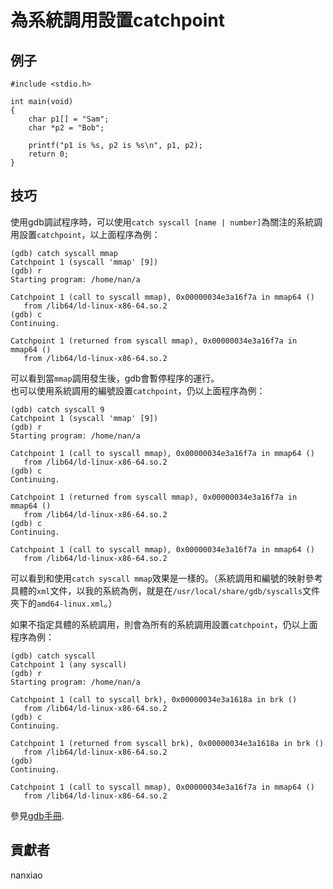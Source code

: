 # 為系統調用設置catchpoint
## 例子
	#include <stdio.h>

	int main(void)
	{
	    char p1[] = "Sam";
	    char *p2 = "Bob";
	
	    printf("p1 is %s, p2 is %s\n", p1, p2);
	    return 0;
	}



## 技巧
使用gdb調試程序時，可以使用`catch syscall [name | number]`為關注的系統調用設置`catchpoint`，以上面程序為例：  

	(gdb) catch syscall mmap
	Catchpoint 1 (syscall 'mmap' [9])
	(gdb) r
	Starting program: /home/nan/a
	
	Catchpoint 1 (call to syscall mmap), 0x00000034e3a16f7a in mmap64 ()
	   from /lib64/ld-linux-x86-64.so.2
	(gdb) c
	Continuing.
	
	Catchpoint 1 (returned from syscall mmap), 0x00000034e3a16f7a in mmap64 ()
	   from /lib64/ld-linux-x86-64.so.2


可以看到當`mmap`調用發生後，gdb會暫停程序的運行。  
也可以使用系統調用的編號設置`catchpoint`，仍以上面程序為例：  

	(gdb) catch syscall 9
	Catchpoint 1 (syscall 'mmap' [9])
	(gdb) r
	Starting program: /home/nan/a
	
	Catchpoint 1 (call to syscall mmap), 0x00000034e3a16f7a in mmap64 ()
	   from /lib64/ld-linux-x86-64.so.2
	(gdb) c
	Continuing.
	
	Catchpoint 1 (returned from syscall mmap), 0x00000034e3a16f7a in mmap64 ()
	   from /lib64/ld-linux-x86-64.so.2
	(gdb) c
	Continuing.
	
	Catchpoint 1 (call to syscall mmap), 0x00000034e3a16f7a in mmap64 ()
	   from /lib64/ld-linux-x86-64.so.2
可以看到和使用`catch syscall mmap`效果是一樣的。（系統調用和編號的映射參考具體的`xml`文件，以我的系統為例，就是在`/usr/local/share/gdb/syscalls`文件夾下的`amd64-linux.xml`。）

如果不指定具體的系統調用，則會為所有的系統調用設置`catchpoint`，仍以上面程序為例：  

	(gdb) catch syscall
	Catchpoint 1 (any syscall)
	(gdb) r
	Starting program: /home/nan/a
	
	Catchpoint 1 (call to syscall brk), 0x00000034e3a1618a in brk ()
	   from /lib64/ld-linux-x86-64.so.2
	(gdb) c
	Continuing.
	
	Catchpoint 1 (returned from syscall brk), 0x00000034e3a1618a in brk ()
	   from /lib64/ld-linux-x86-64.so.2
	(gdb)
	Continuing.
	
	Catchpoint 1 (call to syscall mmap), 0x00000034e3a16f7a in mmap64 ()
	   from /lib64/ld-linux-x86-64.so.2



參見[gdb手冊](https://sourceware.org/gdb/onlinedocs/gdb/Set-Catchpoints.html).

## 貢獻者

nanxiao
